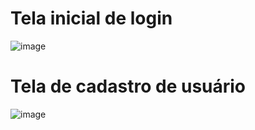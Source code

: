 # Tela inicial de login
![image](https://github.com/netokokay/telaLogin-cadastro/assets/44277503/b2816ce7-e88f-45f8-a0f2-f66d8264cbe4)


# Tela de cadastro de usuário
![image](https://github.com/netokokay/telaLogin-cadastro/assets/44277503/6927d433-bfcd-41c0-a2ab-d3f82aeebdaa)
